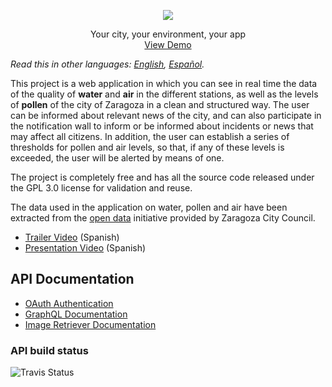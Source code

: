 
<p align="center">
    <img src="https://i.imgur.com/qOdYsih.png">
</p>
    
<p align="center">
  Your city, your environment, your app
    <br>
    <a href="https://zarahealth.web.app/">View Demo</a>
  </p>
</p>

*Read this in other languages: [English](README.md), [Español](README-es.md).*

This project is a web application in which you can see in real time the data of the quality of **water** and **air** in the different stations, as well as the levels of **pollen** of the city of Zaragoza in a clean and structured way. The user can be informed about relevant news of the city, and can also participate in the notification wall to inform or be informed about incidents or news that may affect all citizens. In addition, the user can establish a series of thresholds for pollen and air levels, so that, if any of these levels is exceeded, the user will be alerted by means of one.

The project is completely free and has all the source code released under the GPL 3.0 license for validation and reuse.

The data used in the application on water, pollen and air have been extracted from the [open data](https://www.zaragoza.es/sede/portal/datos-abiertos/) initiative provided by Zaragoza City Council.


* [Trailer Video](https://www.youtube.com/watch?v=QTxEHSczHiQ) (Spanish)
* [Presentation Video](https://www.youtube.com/watch?v=EqMceTevnxU) (Spanish)

## API Documentation

* [OAuth Authentication](https://zgz.docs.apiary.io/)
* [GraphQL Documentation](https://aeri.github.io/zarahealth/)
* [Image Retriever Documentation](./IMAGE_RETRIEVER_API_DOC.md)


### API build status
![Travis Status](https://travis-ci.com/aeri/zarahealth.svg?branch=Back-end)
